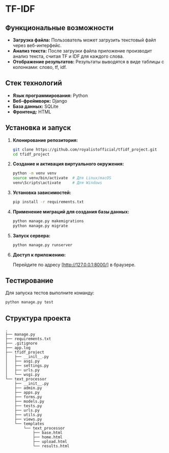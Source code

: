 # TF-IDF 

## Функциональные возможности

- **Загрузка файла:** Пользователь может загрузить текстовый файл через веб-интерфейс.
- **Анализ текста:** После загрузки файла приложение производит анализ текста, считая TF и IDF для каждого слова.
- **Отображение результатов:** Результаты выводятся в виде таблицы с колонками: слово, tf, idf.

## Стек технологий

- **Язык программирования:** Python
- **Веб-фреймворк:** Django
- **База данных:** SQLite
- **Фронтенд:** HTML

## Установка и запуск

1. **Клонирование репозитория:**

   ```bash
   git clone https://github.com/royalistofficial/tfidf_project.git
   cd tfidf_project
   ```

2. **Создание и активация виртуального окружения:**

   ```bash
   python -m venv venv
   source venv/bin/activate  # Для Linux/macOS
   venv\Scripts\activate     # Для Windows
   ```

3. **Установка зависимостей:**

   ```bash
   pip install -r requirements.txt
   ```

4. **Применение миграций для создания базы данных:**

   ```bash
   python manage.py makemigrations
   python manage.py migrate
   ```

5. **Запуск сервера:**

   ```bash
   python manage.py runserver
   ```

6. **Доступ к приложению:**

   Перейдите по адресу [http://127.0.0.1:8000/] в браузере.

## Тестирование

Для запуска тестов выполните команду:

```bash
python manage.py test
```


## Структура проекта

```
.
├── manage.py
├── requirements.txt
├── .gitignore
├── app.log
├── tfidf_project
│   ├── __init__.py
│   ├── asgi.py
│   ├── settings.py
│   ├── urls.py
│   └── wsgi.py
└── text_processor
    ├── __init__.py
    ├── admin.py
    ├── apps.py
    ├── forms.py
    ├── models.py
    ├── tests.py
    ├── urls.py
    ├── utils.py
    ├── views.py
    └── templates
        └── text_processor
            ├── base.html
            ├── home.html
            ├── upload.html
            └── results.html
```
